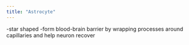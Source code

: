 ```yaml
---
title: "Astrocyte"
---
```

-star shaped
-form blood-brain barrier by wrapping processes around capillaries and help neuron recover

